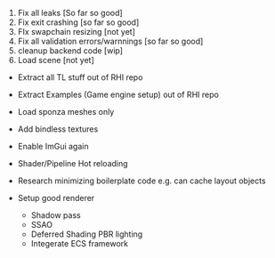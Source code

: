 1. Fix all leaks                                [So far so good]
2. Fix exit crashing                            [so far so good]
3. FIx swapchain resizing                       [not yet]
4. Fix all validation errors/warnnings          [so far so good]
5. cleanup backend code                         [wip]
6. Load scene                                   [not yet]

- Extract all TL stuff out of RHI repo
- Extract Examples (Game engine setup) out of RHI repo

- Load sponza meshes only
- Add bindless textures
- Enable ImGui again
- Shader/Pipeline Hot reloading
- Research minimizing boilerplate code e.g. can cache layout objects

- Setup good renderer
    - Shadow pass
    - SSAO
    - Deferred Shading PBR lighting
    - Integerate ECS framework

